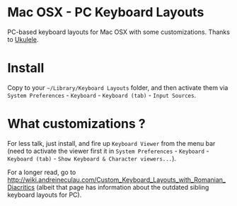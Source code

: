 # Mac OSX - PC Keyboard Layouts

PC-based keyboard layouts for Mac OSX with some customizations. Thanks to [Ukulele](http://scripts.sil.org/ukelele).


# Install

Copy to your `~/Library/Keyboard Layouts` folder, and then activate them via `System Preferences` - `Keyboard` - `Keyboard (tab)` - `Input Sources`.


# What customizations ?

For less talk, just install, and fire up `Keyboard Viewer` from the menu bar (need to activate the viewer first it in `System Preferences` - `Keyboard` - `Keyboard (tab)` - `Show Keyboard & Character viewers...`).

For a longer read, go to http://wiki.andreineculau.com/Custom_Keyboard_Layouts_with_Romanian_Diacritics
(albeit that page has information about the outdated sibling keyboard layouts for PC).
